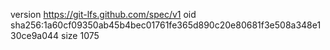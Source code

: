 version https://git-lfs.github.com/spec/v1
oid sha256:1a60cf09350ab45b4bec01761fe365d890c20e80681f3e508a348e130ce9a044
size 1075

